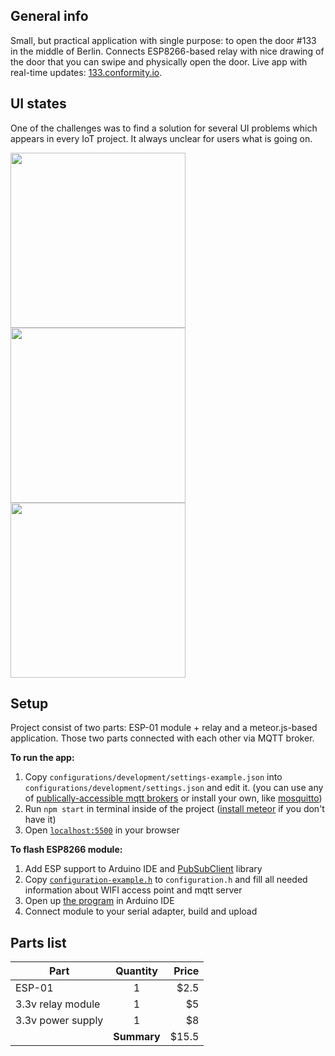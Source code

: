 ## General info

Small, but practical application with single purpose: to open the door #133 in the middle of Berlin. Connects ESP8266-based relay with nice drawing of the door that you can swipe and physically open the door. Live app with real-time updates: [133.conformity.io](http://133.conformity.io).


## UI states

One of the challenges was to find a solution for several UI problems which appears in every IoT project. It always unclear for users what is going on.

  <img src="https://cdn.rawgit.com/valiafetisov/remote-door/master/public/showcase/ui-connecting.svg" width="280" height="280">
  <img src="https://cdn.rawgit.com/valiafetisov/remote-door/master/public/showcase/ui-open.svg" width="280" height="280">
  <img src="https://cdn.rawgit.com/valiafetisov/remote-door/master/public/showcase/ui-error.svg" width="280" height="280">


## Setup

Project consist of two parts: ESP-01 module + relay and a meteor.js-based application. Those two parts connected with each other via MQTT broker.

__To run the app:__

1. Copy `configurations/development/settings-example.json` into `configurations/development/settings.json` and edit it. (you can use any of [publically-accessible mqtt brokers](https://github.com/mqtt/mqtt.github.io/wiki/public_brokers) or install your own, like [mosquitto](https://mosquitto.org/download/))
2. Run `npm start` in terminal inside of the project ([install meteor](https://www.meteor.com/install) if you don't have it)
3. Open [`localhost:5500`](http://localhost:5500) in your browser

__To flash ESP8266 module:__

1. Add ESP support to Arduino IDE and [PubSubClient](https://github.com/knolleary/pubsubclient) library
2. Copy [`configuration-example.h`](ESP8266-code/configuration-example.h) to `configuration.h` and fill all needed information about WIFI access point and mqtt server
3. Open up [the program](ESP8266-code/ESP8266-code.ino) in Arduino IDE
4. Connect module to your serial adapter, build and upload


## Parts list

| Part               | Quantity    | Price       |
|--------------------|:-----------:|------------:|
| ESP-01             | 1           |        $2.5 |
| 3.3v relay module  | 1           |          $5 |
| 3.3v power supply  | 1           |          $8 |
|                    | __Summary__ |       $15.5 |
